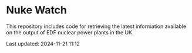 # Nuke Watch

This repository includes code for retrieving the latest information available on the output of EDF nuclear power plants in the UK.

Last updated: 2024-11-21 11:12